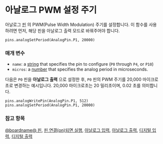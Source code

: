 # 아날로그 PWM 설정 주기

아날로그 [핀](/device/pins) 의 PWM(Pulse Width Modulation) 주기를 설정합니다. 이 함수를 사용하려면 먼저, 해당 핀을 아날로그 출력 모드로 바꿔주어야 합니다.

```sig
pins.analogSetPeriod(AnalogPin.P1, 20000)
```

### 매개 변수

* `name`: a [string](/reference/types/string) that specifies the pin to configure (`P0` through `P4`, or `P10`)
* `micros`: a [number](/reference/types/number) that specifies the analog period in microseconds.

다음은 `P0` 핀을 **아날로그 출력** 으로 설정한 후, `P0` 핀의 PWM 주기를 20,000 마이크로초로 변경하는 예시입니다. 20,000 마이크로초는 20 밀리초이며, 0.02 초를 의미합니다.

```blocks
pins.analogWritePin(AnalogPin.P1, 512)
pins.analogSetPeriod(AnalogPin.P1, 20000)
```

### 참고 항목

[@boardname@ 핀](/device/pins), [핀 연결(on)되면 실행](/reference/input/on-pin-pressed), [아날로그 입력](/reference/pins/analog-read-pin), [아날로그 출력](/reference/pins/analog-write-pin), [디지털 입력](/reference/pins/digital-read-pin), [디지털 출력](/reference/pins/digital-write-pin)